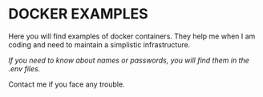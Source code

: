 # DOCKER EXAMPLES
Here you will find examples of docker containers. They help me when I am coding and need to maintain a simplistic infrastructure.

*If you need to know about names or passwords, you will find them in the .env files.*

Contact me if you face any trouble.
